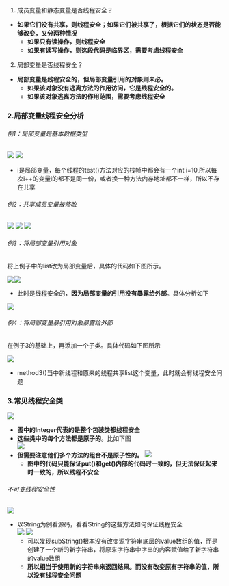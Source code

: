 1. 成员变量和静态变量是否线程安全？  
* **如果它们没有共享，则线程安全；如果它们被共享了，根据它们的状态是否能够改变，又分两种情况**
	* **如果只有读操作，则线程安全**
	* **如果有读写操作，则这段代码是临界区，需要考虑线程安全**

2. 局部变量是否线程安全？
* **局部变量是线程安全的，但局部变量引用的对象则未必。**
	* **如果该对象没有逃离方法的作用访问，它是线程安全的。**
	* **如果该对象逃离方法的作用范围，需要考虑线程安全**

### 2.局部变量线程安全分析

###### 例1：局部变量是基本数据类型
![](assets/03变量的线程安全分析/file-20250730155920646.png)
![](assets/03变量的线程安全分析/file-20250730160239151.png)
* i是局部变量，每个线程的test()方法对应的栈帧中都会有一个int i=10,所以每次i++的变量i的都不是同一份，或者换一种方法内存地址都不一样，所以不存在共享

###### 例2：共享成员变量被修改
![](assets/03变量的线程安全分析/file-20250730161953731.png)
![](assets/03变量的线程安全分析/file-20250730162031506.png)
![](assets/03变量的线程安全分析/file-20250730161904238.png)


###### 例3：将局部变量引用对象
将上例子中的list改为局部变量后，具体的代码如下图所示。

![](assets/03变量的线程安全分析/file-20250730162640504.png)![](assets/03变量的线程安全分析/file-20250730162656493.png)
* 此时是线程安全的，**因为局部变量的引用没有暴露给外部**。具体分析如下

![](assets/03变量的线程安全分析/file-20250730162946585.png)

###### 例4：将局部变量暴引用对象暴露给外部
在例子3的基础上，再添加一个子类。具体代码如下图所示

![](assets/03变量的线程安全分析/file-20250730165451768.png)
* method3()当中新线程和原来的线程共享list这个变量，此时就会有线程安全问题


### 3.常见线程安全类
![](assets/03变量的线程安全分析/file-20250730170156388.png)
* **图中的Integer代表的是整个包装类都线程安全**
* **这些类中的每个方法都是原子的**。比如下图  
	![](assets/03变量的线程安全分析/file-20250730170231230.png)
* **但需要注意他们多个方法的组合不是原子性的。**
	![](assets/03变量的线程安全分析/file-20250730170435865.png)
	* **图中的代码只能保证put()和get()内部的代码时一致的，但无法保证起来时一致的，所以线程不安全**

###### 不可变线程安全性
![](assets/03变量的线程安全分析/file-20250730171042944.png)
* 以String为例看源码，看看String的这些方法如何保证线程安全  
	![](assets/03变量的线程安全分析/file-20250730171154449.png)
	![](assets/03变量的线程安全分析/file-20250730171337375.png)
	* 可以发现subString()根本没有改变源字符串底层的value数组的值，而是创建了一个新的新字符串，将原来字符串中字串的内容赋值给了新字符串的value数组
	* **所以相当于使用新的字符串来返回结果。而没有改变原有字符串的值，所以没有线程安全问题**